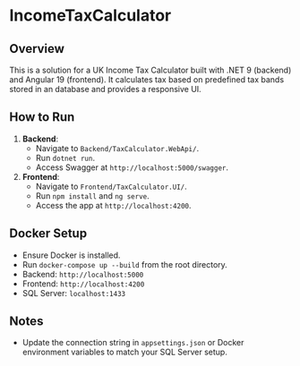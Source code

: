 # IncomeTaxCalculator

## Overview
This is a solution for a UK Income Tax Calculator built with .NET 9 (backend) and Angular 19 (frontend).
It calculates tax based on predefined tax bands stored in an database and provides a responsive UI.

## How to Run
1. **Backend**:
   - Navigate to `Backend/TaxCalculator.WebApi/`.
   - Run `dotnet run`.
   - Access Swagger at `http://localhost:5000/swagger`.
2. **Frontend**:
   - Navigate to `Frontend/TaxCalculator.UI/`.
   - Run `npm install` and `ng serve`.
   - Access the app at `http://localhost:4200`.

## Docker Setup
- Ensure Docker is installed.
- Run `docker-compose up --build` from the root directory.
- Backend: `http://localhost:5000`
- Frontend: `http://localhost:4200`
- SQL Server: `localhost:1433`

## Notes
- Update the connection string in `appsettings.json` or Docker environment variables to match your SQL Server setup.
